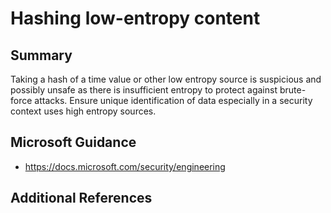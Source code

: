 # Hashing low-entropy content

## Summary

Taking a hash of a time value or other low entropy source is suspicious and possibly unsafe as 
there is insufficient entropy to protect against brute-force attacks.  Ensure unique identification
of data especially in a security context uses high entropy sources.

## Microsoft Guidance

* https://docs.microsoft.com/security/engineering

## Additional References

